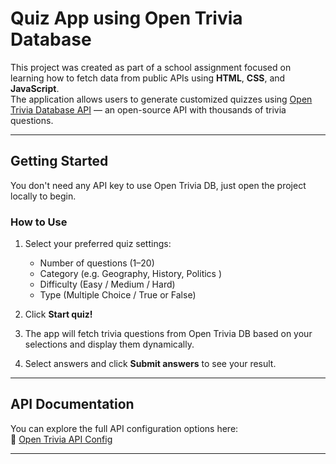 # Quiz App using Open Trivia Database

This project was created as part of a school assignment focused on learning how to fetch data from public APIs using **HTML**, **CSS**, and **JavaScript**.  
The application allows users to generate customized quizzes using [Open Trivia Database API](https://opentdb.com/) — an open-source API with thousands of trivia questions.

---

## Getting Started

You don't need any API key to use Open Trivia DB, just open the project locally to begin.

### How to Use

1. Select your preferred quiz settings:
   - Number of questions (1–20)
   - Category (e.g. Geography, History, Politics )
   - Difficulty (Easy / Medium / Hard)
   - Type (Multiple Choice / True or False)

2. Click **Start quiz!**

3. The app will fetch trivia questions from Open Trivia DB based on your selections and display them dynamically.

4. Select answers and click **Submit answers** to see your result.

---

## API Documentation

You can explore the full API configuration options here:  
🔗 [Open Trivia API Config](https://opentdb.com/api_config.php)

---